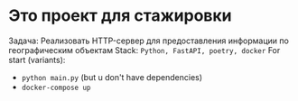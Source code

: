 # Это проект для стажировки
Задача: Реализовать HTTP-сервер для предоставления информации по географическим объектам
Stack: `Python, FastAPI, poetry, docker`
For start (variants): 
  - `python main.py` (but u don't have dependencies)
  - `docker-compose up`
